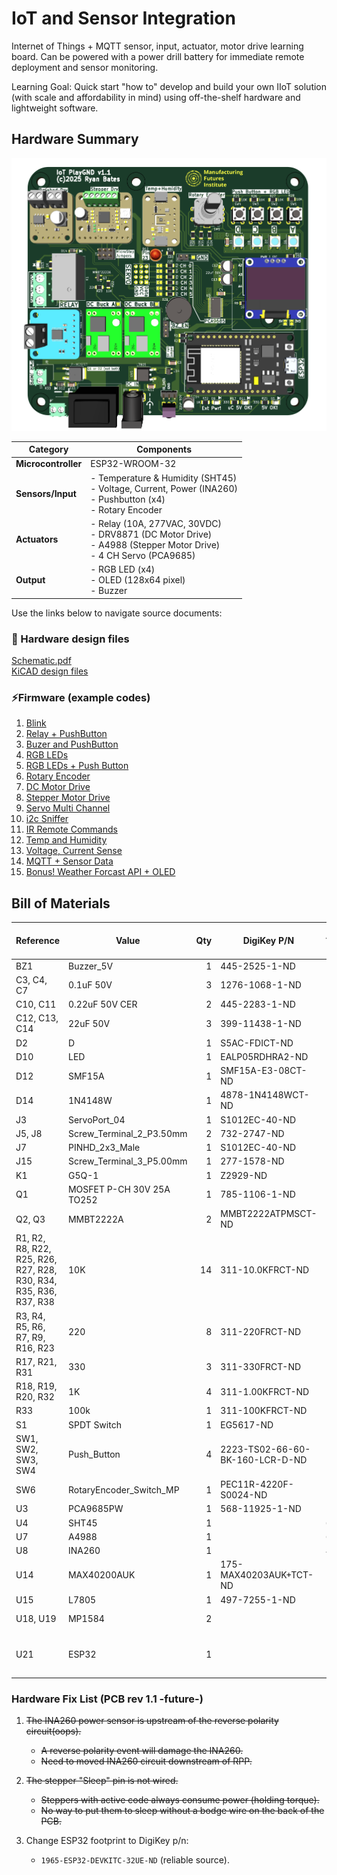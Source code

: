 # IoT and Sensor Integration

Internet of Things + MQTT sensor, input, actuator, motor drive learning board. Can be powered with a power drill battery for immediate remote deployment and sensor monitoring.

Learning Goal: Quick start "how to" develop and build your own IIoT solution (with scale and affordability in mind) using off-the-shelf hardware and lightweight software.



## Hardware Summary
![im](../files/3Drender_iot_playground_pcb.png)



| Category       | Components                                                                 |
|----------------|----------------------------------------------------------------------------|
| **Microcontroller** | ESP32-WROOM-32                                                           |
| **Sensors/Input**         | - Temperature & Humidity (SHT45) <br> - Voltage, Current, Power (INA260) <br> - Pushbutton (x4) <br> - Rotary Encoder |
| **Actuators**       | - Relay (10A, 277VAC, 30VDC) <br> - DRV8871 (DC Motor Drive) <br> - A4988 (Stepper Motor Drive) <br> - 4 CH Servo (PCA9685) |
| **Output**          | - RGB LED (x4) <br> - OLED (128x64 pixel) <br> - Buzzer |

Use the links below to navigate source documents:

### 🔧 Hardware design files
[Schematic.pdf](https://github.com/retrobuiltRyan/ESP32_IoT_PlayGND/blob/main/IoT%20PlayGND%20v1.1%20schematic.pdf)\
[KiCAD design files](https://github.com/retrobuiltRyan/ESP32_IoT_PlayGND)


### ⚡Firmware (example codes)

1. [Blink](https://github.com/retrobuiltRyan/ESP32_IoT_PlayGND/blob/main/01_esp32_iot_plygnd_blink_gpio23.txt)
2. [Relay + PushButton](https://github.com/retrobuiltRyan/ESP32_IoT_PlayGND/blob/main/02_esp32_iot_playgnd_relay_pushbutton.txt)
3. [Buzer and PushButton](https://github.com/retrobuiltRyan/ESP32_IoT_PlayGND/blob/main/03_esp32_iot_playgnd_buzzer_pushbuttons.txt)
4. [RGB LEDs](https://github.com/retrobuiltRyan/ESP32_IoT_PlayGND/blob/main/04_esp32_iot_playgnd_neopixel.txt)
5. [RGB LEDs + Push Button](https://github.com/retrobuiltRyan/ESP32_IoT_PlayGND/blob/main/05_esp32_iot_playgnd_rgb_led_pushbuttons.txt)
6. [Rotary Encoder](https://github.com/retrobuiltRyan/ESP32_IoT_PlayGND/blob/main/06_esp32_iot_playgnd_rotary_encoder_neopixels.txt)
7. [DC Motor Drive](https://github.com/retrobuiltRyan/ESP32_IoT_PlayGND/blob/main/07_esp32_iot_playgnd_drv8871_dc_drive_pushbuttons.txt)
8. [Stepper Motor Drive](https://github.com/retrobuiltRyan/ESP32_IoT_PlayGND/blob/main/08_esp32_iot_playgnd_a4988_stepper_driver_pushbuttons.txt)
9. [Servo Multi Channel](https://github.com/retrobuiltRyan/ESP32_IoT_PlayGND/blob/main/09_esp32_iot_playgnd_pca9685_servo90.txt)
10. [i2c Sniffer](https://github.com/retrobuiltRyan/ESP32_IoT_PlayGND/blob/main/10_esp32_iot_playgnd_i2c_sniffer.txt)
11. [IR Remote Commands](https://github.com/retrobuiltRyan/ESP32_IoT_PlayGND/blob/main/11_esp32_iot_playgnd_ir_remote_oled.txt)
12. [Temp and Humidity](https://github.com/retrobuiltRyan/ESP32_IoT_PlayGND/blob/main/12_esp32_iot_playgnd_sht45_temp_humidity.txt)
13. [Voltage, Current Sense](https://github.com/retrobuiltRyan/ESP32_IoT_PlayGND/blob/main/13_esp32_iot_playgnd_ina260_vi_pwr_monitor.txt)
14. [MQTT + Sensor Data](https://github.com/retrobuiltRyan/ESP32_IoT_PlayGND/blob/main/14_esp32_iot_playgnd_mqtt_oled.txt)
15. [Bonus! Weather Forcast API + OLED](https://github.com/retrobuiltRyan/ESP32_IoT_PlayGND/blob/main/15_esp32_iot_playgnd_weather_forecast_api_oled.txt)

## Bill of Materials

| Reference                                                                 | Value                   | Qty | DigiKey P/N                     | Adafruit P/N | AliExpress / Amazon Link                                                                 |
|---------------------------------------------------------------------------|-------------------------|----:|---------------------------------|--------------|------------------------------------------------------------------------------------------|
| BZ1                                                                       | Buzzer_5V               |   1 | 445-2525-1-ND                   |              |                                                                                          |
| C3, C4, C7                                                                | 0.1uF 50V               |   3 | 1276-1068-1-ND                  |              |                                                                                          |
| C10, C11                                                                  | 0.22uF 50V CER          |   2 | 445-2283-1-ND                   |              |                                                                                          |
| C12, C13, C14                                                             | 22uF 50V                |   3 | 399-11438-1-ND                  |              |                                                                                          |
| D2                                                                        | D                       |   1 | S5AC-FDICT-ND                   |              |                                                                                          |
| D10                                                                       | LED                     |   1 | EALP05RDHRA2-ND                 |              |                                                                                          |
| D12                                                                       | SMF15A                  |   1 | SMF15A-E3-08CT-ND               |              |                                                                                          |
| D14                                                                       | 1N4148W                 |   1 | 4878-1N4148WCT-ND               |              |                                                                                          |
| J3                                                                        | ServoPort_04            |   1 | S1012EC-40-ND                   |              |                                                                                          |
| J5, J8                                                                    | Screw_Terminal_2_P3.50mm|   2 | 732-2747-ND                     |              |                                                                                          |
| J7                                                                        | PINHD_2x3_Male          |   1 | S1012EC-40-ND                   |              |                                                                                          |
| J15                                                                       | Screw_Terminal_3_P5.00mm|   1 | 277-1578-ND                     |              |                                                                                          |
| K1                                                                        | G5Q-1                   |   1 | Z2929-ND                        |              |                                                                                          |
| Q1                                                                        | MOSFET P-CH 30V 25A TO252|  1 | 785-1106-1-ND                   |              |                                                                                          |
| Q2, Q3                                                                    | MMBT2222A               |   2 | MMBT2222ATPMSCT-ND              |              |                                                                                          |
| R1, R2, R8, R22, R25, R26, R27, R28, R30, R34, R35, R36, R37, R38         | 10K                     |  14 | 311-10.0KFRCT-ND                |              |                                                                                          |
| R3, R4, R5, R6, R7, R9, R16, R23                                          | 220                     |   8 | 311-220FRCT-ND                  |              |                                                                                          |
| R17, R21, R31                                                             | 330                     |   3 | 311-330FRCT-ND                  |              |                                                                                          |
| R18, R19, R20, R32                                                        | 1K                      |   4 | 311-1.00KFRCT-ND                |              |                                                                                          |
| R33                                                                       | 100k                    |   1 | 311-100KFRCT-ND                 |              |                                                                                          |
| S1                                                                        | SPDT Switch             |   1 | EG5617-ND                       |              |                                                                                          |
| SW1, SW2, SW3, SW4                                                        | Push_Button             |   4 | 2223-TS02-66-60-BK-160-LCR-D-ND |              |                                                                                          |
| SW6                                                                       | RotaryEncoder_Switch_MP |   1 | PEC11R-4220F-S0024-ND           |              |                                                                                          |
| U3                                                                        | PCA9685PW               |   1 | 568-11925-1-ND                  |              |                                                                                          |
| U4                                                                        | SHT45                   |   1 |                                 | 6174         |                                                                                          |
| U7                                                                        | A4988                   |   1 |                                 | 6109         |                                                                                          |
| U8                                                                        | INA260                  |   1 |                                 | 4226         |                                                                                          |
| U14                                                                       | MAX40200AUK             |   1 | 175-MAX40203AUK+TCT-ND          |              |                                                                                          |
| U15                                                                       | L7805                   |   1 | 497-7255-1-ND                   |              |                                                                                          |
| U18, U19                                                                  | MP1584                  |   2 |                                 |              | [AliExpress Link](https://www.aliexpress.us/item/3256806890547813.html)                  |
| U21                                                                       | ESP32                   |   1 |                                 |              | [Amazon Link](https://www.amazon.com/gp/product/B0D8Q8XFRK/) _(beware pinout)_            |

### Hardware Fix List (PCB rev 1.1 -future-)

1. ~~The INA260 power sensor is upstream of the reverse polarity circuit(oops).~~  
   - ~~A reverse polarity event will damage the INA260.~~
   - ~~Need to moved INA260 circuit downstream of RPP.~~

2. ~~The stepper "Sleep" pin is not wired.~~
   - ~~Steppers with active code always consume power (holding torque).~~  
   - ~~No way to put them to sleep without a bodge wire on the back of the PCB.~~ 

3. Change ESP32 footprint to DigiKey p/n:  
   - `1965-ESP32-DEVKITC-32UE-ND` (reliable source).  
